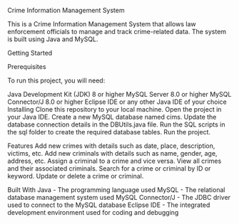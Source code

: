 Crime Information Management System

This is a Crime Information Management System that allows law enforcement officials to manage and track crime-related data. The system is built using Java and MySQL.


Getting Started



Prerequisites

To run this project, you will need:

Java Development Kit (JDK) 8 or higher
MySQL Server 8.0 or higher
MySQL Connector/J 8.0 or higher
Eclipse IDE or any other Java IDE of your choice
Installing
Clone this repository to your local machine.
Open the project in your Java IDE.
Create a new MySQL database named cims.
Update the database connection details in the DBUtils.java file.
Run the SQL scripts in the sql folder to create the required database tables.
Run the project.


Features
Add new crimes with details such as date, place, description, victims, etc.
Add new criminals with details such as name, gender, age, address, etc.
Assign a criminal to a crime and vice versa.
View all crimes and their associated criminals.
Search for a crime or criminal by ID or keyword.
Update or delete a crime or criminal.


Built With
Java - The programming language used
MySQL - The relational database management system used
MySQL Connector/J - The JDBC driver used to connect to the MySQL database
Eclipse IDE - The integrated development environment used for coding and debugging
